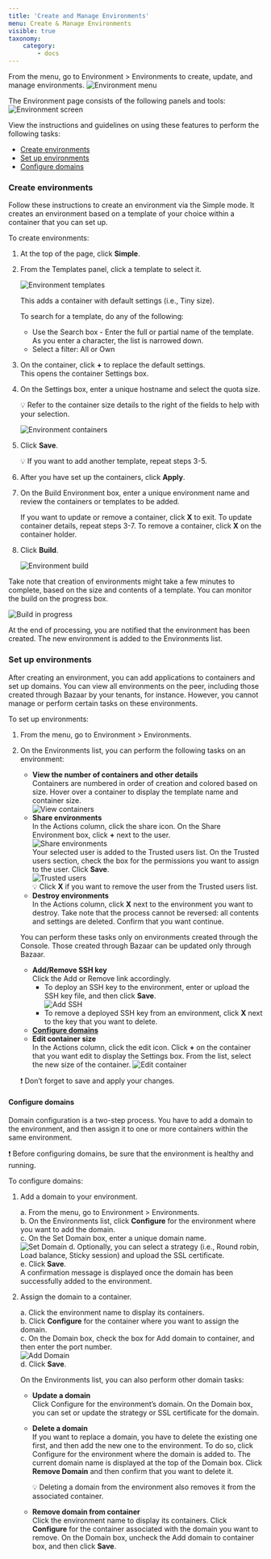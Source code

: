```yaml
---
title: 'Create and Manage Environments'
menu: Create & Manage Environments
visible: true
taxonomy:
    category:
        - docs
---
```


From the menu, go to Environment > Environments to create, update, and manage environments.
![Environment menu](console-env_env.png)

The Environment page consists of the following panels and tools:
![Environment screen](console-env_screenwlabels.png)

View the instructions and guidelines on using these features to perform the following tasks:
* [Create environments](#create-environments)
* [Set up environments](#setup-environments)
* [Configure domains](#configure-domains)

### <a id="create-environments"> </a> Create environments
Follow these instructions to create an environment via the Simple mode. It creates an environment based on a template of your choice within a container that you can set up.
 
To create environments:

1. At the top of the page, click **Simple**.

2. From the Templates panel, click a template to select it.   

   ![Environment templates](console-env-template.png)

   This adds a container with default settings (i.e., Tiny size). 

   To search for a template, do any of the following:
   * Use the Search box - Enter the full or partial name of the template. As you enter a character, the list is narrowed down.
   * Select a filter: All or Own
	
3. On the container, click **+** to replace the default settings.   
   This opens the container Settings box.

4. On the Settings box, enter a unique hostname and select the quota size.
       
   💡 Refer to the container size details to the right of the fields to help with your selection.

   ![Environment containers](console-env-container.png)

5. Click **Save**.
  
   💡 If you want to add another template, repeat steps 3-5.  

6. After you have set up the containers, click **Apply**.

7. On the Build Environment box, enter a unique environment name and review the containers or templates to be added.
	
   If you want to update or remove a container, click **X** to exit. To update container details, repeat steps 3-7. To remove a container, click **X** on the container holder.

8. Click **Build**.
 
   ![Environment build](console-env-build.png)

Take note that creation of environments might take a few minutes to complete, based on the size and contents of a template. You can monitor the build on the progress box. 

![Build in progress](console-env-inprogress.png)

At the end of processing, you are notified that the environment has been created. The new environment is added to the Environments list. 

### <a id="setup-environments"> </a> Set up environments
After creating an environment, you can add applications to containers and set up domains. You can view all environments on the peer, including those created through Bazaar by your tenants, for instance. However, you cannot manage or perform certain tasks on these environments. 

To set up environments:

1. From the menu, go to Environment > Environments. 

2. On the Environments list, you can perform the following tasks on an environment:   
   * **View the number of containers and other details**   
     Containers are numbered in order of creation and colored based on size. Hover over a container to display the template name and container size.   
     ![View containers](console-containerdetails.png)   
   * **Share environments**   
     In the Actions column, click the share icon. On the Share Environment box, click **+** next to the user.   
     ![Share environments](console-env_share.png)   
     Your selected user is added to the Trusted users list. On the Trusted users section, check the box for the permissions you want to assign to the user. Click **Save**.   
     ![Trusted users](console-env_permissions.png)   
     💡 Click **X** if you want to remove the user from the Trusted users list.     
   * **Destroy environments**    
     In the Actions column, click **X** next to the environment you want to destroy. Take note that the process cannot be reversed: all contents and settings are deleted. Confirm that you want continue.    

   You can perform these tasks only on environments created through the Console. Those created through Bazaar can be updated only through Bazaar.  
   * **Add/Remove SSH key**   
     Click the Add or Remove link accordingly.   
     * To deploy an SSH key to the environment, enter or upload the SSH key file, and then click **Save**.    
     ![Add SSH](console-env_addSSH1.png)   
     * To remove a deployed SSH key from an environment, click **X** next to the key that you want to delete.       
   * **[Configure domains](#configure-domains)**   
   * **Edit container size**   
     In the Actions column, click the edit icon. Click **+** on the container that you want edit to display the Settings box. From the list, select the new size of the container.
     ![Edit container](console-env_editcontainter.png)

   ❗️ Don’t forget to save and apply your changes. 

#### <a id="configure-domains"> </a> Configure domains
Domain configuration is a two-step process. You have to add a domain to the environment, and then assign it to one or more containers within the same environment. 

❗️ Before configuring domains, be sure that the environment is healthy and running. 

To configure domains:

1. Add a domain to your environment.    

   a. From the menu, go to Environment > Environments.   
   b. On the Environments list, click **Configure** for the environment where you want to add the domain.    
   c. On the Set Domain box, enter a unique domain name.   
      ![Set Domain](console-set-domain.png)
   d. Optionally, you can select a strategy (i.e., Round robin, Load balance, Sticky session) and upload the SSL certificate.   		
   e. Click **Save**.   
      A confirmation message is displayed once the domain has been successfully added to the environment.
2. Assign the domain to a container.

   a. Click the environment name to display its containers.   
   b. Click **Configure** for the container where you want to assign the domain.    
   c. On the Domain box, check the box for Add domain to container, and then enter the port number.    
      ![Add Domain](console-add-domain.png)    
   d. Click **Save**.   

   On the Environments list, you can also perform other domain tasks:   
   
   * **Update a domain**    
   Click Configure for the environment’s domain. On the Domain box, you can set or update the strategy or SSL certificate for the domain.   
   
   * **Delete a domain**    
   If you want to replace a domain, you have to delete the existing one first, and then add the new one to the environment. To do so, click Configure for the environment where the domain is added to. The current domain name is displayed at the top of the Domain box. Click **Remove Domain** and then confirm that you want to delete it.     
   
     💡 Deleting a domain from the environment also removes it from the associated container.   
     
   * **Remove domain from container**    
   Click the environment name to display its containers. Click **Configure** for the container associated with the domain you want to remove. On the Domain box, uncheck the Add domain to container box, and then click **Save**. 

